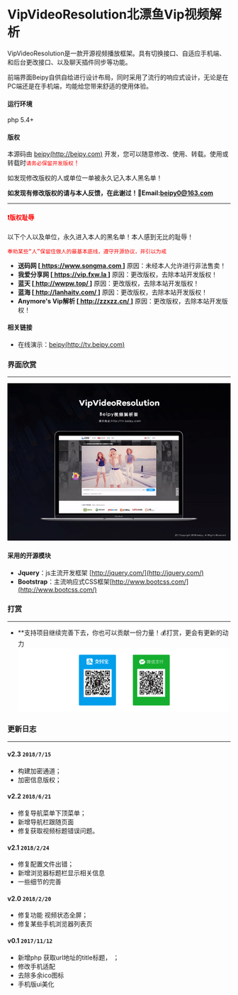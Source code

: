 VipVideoResolution北漂鱼Vip视频解析
========
VipVideoResolution是一款开源视频播放框架。具有切换接口、自适应手机端、和后台更改接口、以及聊天插件同步等功能。

前端界面Beipy自供自给进行设计布局，同时采用了流行的响应式设计，无论是在PC端还是在手机端，均能给您带来舒适的使用体验。

#### 运行环境
php 5.4+ 

#### 版权

本源码由 [beipy(http://beipy.com)](http://beipy.com) 开发，您可以随意修改、使用、转载。使用或转载时<font style="color:red">`请务必保留开发版权`！</font>

如发现修改版权的人或单位一单被永久记入本人黑名单！  

**如发现有修改版权的请与本人反馈，在此谢过！📮Email:<beipy0@163.com>**

-----
#### <font style="color:red">❗️版权耻辱</font>
以下个人以及单位，永久进入本人的黑名单！本人感到无比的耻辱！

<font style="color:red">`奉劝某些“人”保留住做人的最基本底线，遵守开源协议，并引以为戒`</font>

- **送码网 [[ https://www.songma.com ](https://www.songma.com)]** 原因：未经本人允许进行非法售卖！
- **我爱分享网 [[ https://vip.fxw.la ](http://vip.fxw.la)]** 原因：更改版权，去除本站开发版权！
- **蓝天 [[ http://wwpw.top/ ](http://wwpw.top)]** 原因：更改版权，去除本站开发版权！
- **蓝海 [[ http://lanhaitv.com/ ](http://lanhaitv.com/)]** 原因：更改版权，去除本站开发版权！
- **Anymore's Vip解析 [[ http://zzxzz.cn/ ](http://zzxzz.cn/)]** 原因：更改版权，去除本站开发版权！

#### 相关链接
- 在线演示：[beipy(http://tv.beipy.com)](http://tv.beipy.com)

### 界面欣赏
-----
![PNG](img/TestImg/ezgif27.gif)


#### 采用的开源模块
- **Jquery**：js主流开发框架 [http://jquery.com/](http://jquery.com/)
- **Bootstrap**：主流响应式CSS框架[http://www.bootcss.com/](http://www.bootcss.com/)

### 打赏
-----
- **支持项目继续完善下去，你也可以贡献一份力量！💰打赏，更会有更新的动力
![PNG](img/TestImg/dashang.png)

### 更新日志
-----
#### v2.3 `2018/7/15`
- 构建加密通道；
- 加密信息版权；

#### v2.2 `2018/6/21`
- 修复导航菜单下顶菜单；
- 新增导航栏跟随页面
- 修复获取视频标题错误问题。

#### v2.1 `2018/2/24`
- 修复配置文件出错；
- 新增浏览器标题栏显示相关信息
- 一些细节的完善

#### v2.0 `2018/2/20`
- 修复功能 视频状态全屏；
- 修复某些手机浏览器列表页

#### v0.1 `2017/11/12`
- 新增php 获取url地址的title标题， ；
- 修改手机适配
- 去除多余ico图标 
- 手机版ui美化

